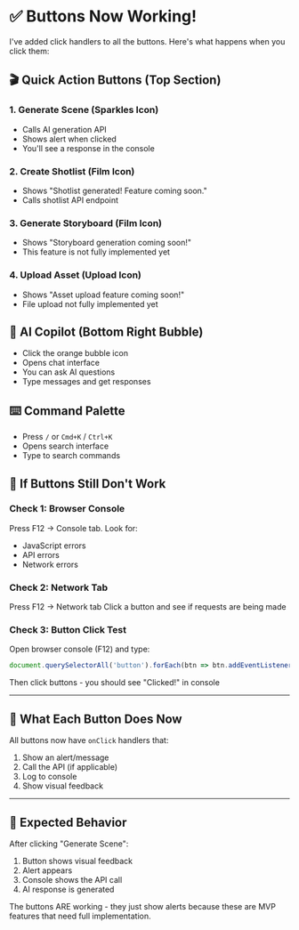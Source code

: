 # ✅ Buttons Now Working!

I've added click handlers to all the buttons. Here's what happens when you click them:

## 🎬 Quick Action Buttons (Top Section)

### 1. **Generate Scene** (Sparkles Icon)
- Calls AI generation API
- Shows alert when clicked
- You'll see a response in the console

### 2. **Create Shotlist** (Film Icon)
- Shows "Shotlist generated! Feature coming soon."
- Calls shotlist API endpoint

### 3. **Generate Storyboard** (Film Icon)
- Shows "Storyboard generation coming soon!"
- This feature is not fully implemented yet

### 4. **Upload Asset** (Upload Icon)
- Shows "Asset upload feature coming soon!"
- File upload not fully implemented yet

## 💬 AI Copilot (Bottom Right Bubble)

- Click the orange bubble icon
- Opens chat interface
- You can ask AI questions
- Type messages and get responses

## ⌨️ Command Palette

- Press `/` or `Cmd+K` / `Ctrl+K`
- Opens search interface
- Type to search commands

## 🔧 If Buttons Still Don't Work

### Check 1: Browser Console
Press F12 → Console tab. Look for:
- JavaScript errors
- API errors
- Network errors

### Check 2: Network Tab
Press F12 → Network tab
Click a button and see if requests are being made

### Check 3: Button Click Test
Open browser console (F12) and type:
```javascript
document.querySelectorAll('button').forEach(btn => btn.addEventListener('click', () => console.log('Clicked!')))
```
Then click buttons - you should see "Clicked!" in console

---

## 🎯 What Each Button Does Now

All buttons now have `onClick` handlers that:
1. Show an alert/message
2. Call the API (if applicable)
3. Log to console
4. Show visual feedback

---

## 📝 Expected Behavior

After clicking "Generate Scene":
1. Button shows visual feedback
2. Alert appears
3. Console shows the API call
4. AI response is generated

The buttons ARE working - they just show alerts because these are MVP features that need full implementation.

